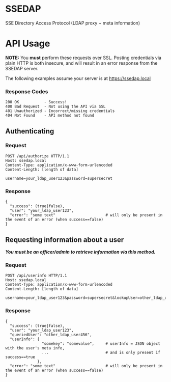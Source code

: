 # SSEDAP

SSE Directory Access Protocol (LDAP proxy + meta information)

# API Usage

**NOTE:** You **must** perform these requests over SSL. Posting credentials 
via plain HTTP is both insecure, and will result in an error response from 
the SSEDAP server.

The following examples assume your server is at https://ssedap.local

### Response Codes

```
200 OK           - Success!
400 Bad Request  - Not using the API via SSL
401 Unauthorized - Incorrect/missing credentials
404 Not Found    - API method not found
```

## Authenticating

### Request

```
POST /api/authorize HTTP/1.1
Host: ssedap.local
Content-Type: application/x-www-form-urlencoded
Content-Length: [length of data]

username=your_ldap_user123&password=supersecret
```

### Response

```
{
  "success": (true|false),
  "user": "your_ldap_user123",
  "error": "some text"                      # will only be present in the event of an error (when success==false)
}
```

## Requesting information about a user

**_You must be an officer/admin to retrieve information via this method._**

### Request

```
POST /api/userinfo HTTP/1.1
Host: ssedap.local
Content-Type: application/x-www-form-urlencoded
Content-Length: [length of data]

username=your_ldap_user123&password=supersecret&lookupUser=other_ldap_user456
```

### Response

```
{
  "success": (true|false),
  "user": "your_ldap_user123",
  "queriedUser": "other_ldap_user456",
  "userInfo": {
                "somekey": "somevalue",     # userInfo = JSON object with the user's meta info,
                ...                         # and is only present if success==true
              },
  "error": "some text"                      # will only be present in the event of an error (when success==false)
}
```


